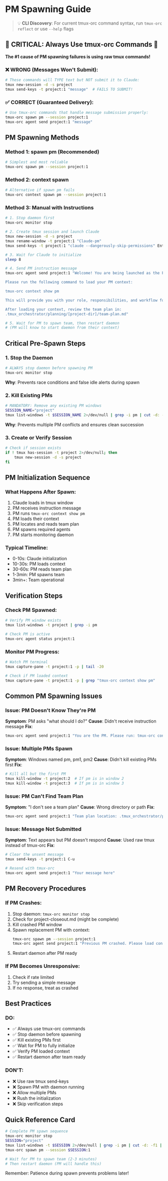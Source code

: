 # PM Spawning Guide

> 💡 **CLI Discovery**: For current tmux-orc command syntax, run `tmux-orc reflect` or use `--help` flags

## 🚨 CRITICAL: Always Use tmux-orc Commands 🚨

**The #1 cause of PM spawning failures is using raw tmux commands!**

### ❌ WRONG (Messages Won't Submit):
```bash
# These commands will TYPE text but NOT submit it to Claude:
tmux new-session -d -s project
tmux send-keys -t project:1 "message"  # FAILS TO SUBMIT!
```

### ✅ CORRECT (Guaranteed Delivery):
```bash
# Use tmux-orc commands that handle message submission properly:
tmux-orc spawn pm --session project:1
tmux-orc agent send project:1 "message"
```

## PM Spawning Methods

### Method 1: spawn pm (Recommended)
```bash
# Simplest and most reliable
tmux-orc spawn pm --session project:1
```

### Method 2: context spawn
```bash
# Alternative if spawn pm fails
tmux-orc context spawn pm --session project:1
```

### Method 3: Manual with Instructions
```bash
# 1. Stop daemon first
tmux-orc monitor stop

# 2. Create tmux session and launch Claude
tmux new-session -d -s project
tmux rename-window -t project:1 "Claude-pm"
tmux send-keys -t project:1 "claude --dangerously-skip-permissions" Enter

# 3. Wait for Claude to initialize
sleep 8

# 4. Send PM instruction message
tmux-orc agent send project:1 "Welcome! You are being launched as the Project Manager (PM).

Please run the following command to load your PM context:

tmux-orc context show pm

This will provide you with your role, responsibilities, and workflow for managing agent teams.

After loading your context, review the team plan in:
.tmux_orchestrator/planning/[project-dir]/team-plan.md"

# 5. Wait for PM to spawn team, then restart daemon
# (PM will know to start daemon from their context)
```

## Critical Pre-Spawn Steps

### 1. Stop the Daemon
```bash
# ALWAYS stop daemon before spawning PM
tmux-orc monitor stop
```
**Why**: Prevents race conditions and false idle alerts during spawn

### 2. Kill Existing PMs
```bash
# MANDATORY: Remove any existing PM windows
SESSION_NAME="project"
tmux list-windows -t $SESSION_NAME 2>/dev/null | grep -i pm | cut -d: -f1 | xargs -I {} tmux kill-window -t $SESSION_NAME:{} 2>/dev/null || true
```
**Why**: Prevents multiple PM conflicts and ensures clean succession

### 3. Create or Verify Session
```bash
# Check if session exists
if ! tmux has-session -t project 2>/dev/null; then
    tmux new-session -d -s project
fi
```

## PM Initialization Sequence

### What Happens After Spawn:
1. Claude loads in tmux window
2. PM receives instruction message
3. PM runs `tmux-orc context show pm`
4. PM loads their context
5. PM locates and reads team plan
6. PM spawns required agents
7. PM starts monitoring daemon

### Typical Timeline:
- 0-10s: Claude initialization
- 10-30s: PM loads context
- 30-60s: PM reads team plan
- 1-3min: PM spawns team
- 3min+: Team operational

## Verification Steps

### Check PM Spawned:
```bash
# Verify PM window exists
tmux list-windows -t project | grep -i pm

# Check PM is active
tmux-orc agent status project:1
```

### Monitor PM Progress:
```bash
# Watch PM terminal
tmux capture-pane -t project:1 -p | tail -20

# Check if PM loaded context
tmux capture-pane -t project:1 -p | grep "tmux-orc context show pm"
```

## Common PM Spawning Issues

### Issue: PM Doesn't Know They're PM
**Symptom**: PM asks "what should I do?"
**Cause**: Didn't receive instruction message
**Fix**:
```bash
tmux-orc agent send project:1 "You are the PM. Please run: tmux-orc context show pm"
```

### Issue: Multiple PMs Spawn
**Symptom**: Windows named pm, pm1, pm2
**Cause**: Didn't kill existing PMs first
**Fix**:
```bash
# Kill all but the first PM
tmux kill-window -t project:2  # If pm is in window 2
tmux kill-window -t project:3  # If pm is in window 3
```

### Issue: PM Can't Find Team Plan
**Symptom**: "I don't see a team plan"
**Cause**: Wrong directory or path
**Fix**:
```bash
tmux-orc agent send project:1 "Team plan location: .tmux_orchestrator/planning/YYYY-MM-DDTHH-MM-SS-project/team-plan.md"
```

### Issue: Message Not Submitted
**Symptom**: Text appears but PM doesn't respond
**Cause**: Used raw tmux instead of tmux-orc
**Fix**:
```bash
# Clear the unsent message
tmux send-keys -t project:1 C-u

# Resend with tmux-orc
tmux-orc agent send project:1 "Your message here"
```

## PM Recovery Procedures

### If PM Crashes:
1. Stop daemon: `tmux-orc monitor stop`
2. Check for project-closeout.md (might be complete)
3. Kill crashed PM window
4. Spawn replacement PM with context:
   ```bash
   tmux-orc spawn pm --session project:1
   tmux-orc agent send project:1 "Previous PM crashed. Please load context and check team status."
   ```
5. Restart daemon after PM ready

### If PM Becomes Unresponsive:
1. Check if rate limited
2. Try sending a simple message
3. If no response, treat as crashed

## Best Practices

### DO:
- ✅ Always use tmux-orc commands
- ✅ Stop daemon before spawning
- ✅ Kill existing PMs first
- ✅ Wait for PM to fully initialize
- ✅ Verify PM loaded context
- ✅ Restart daemon after team ready

### DON'T:
- ❌ Use raw tmux send-keys
- ❌ Spawn PM with daemon running
- ❌ Allow multiple PMs
- ❌ Rush the initialization
- ❌ Skip verification steps

## Quick Reference Card

```bash
# Complete PM spawn sequence
tmux-orc monitor stop
SESSION="project"
tmux list-windows -t $SESSION 2>/dev/null | grep -i pm | cut -d: -f1 | xargs -I {} tmux kill-window -t $SESSION:{} 2>/dev/null || true
tmux-orc spawn pm --session $SESSION:1

# Wait for PM to spawn team (2-3 minutes)
# Then restart daemon (PM will handle this)
```

Remember: Patience during spawn prevents problems later!
